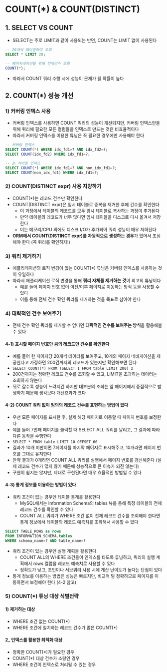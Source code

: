 # COUNT(*) & COUNT(DISTINCT)

## 1. SELECT VS COUNT
- SELECT는 주로 LIMIT과 같이 사용되는 반면, COUNT는 LIMIT 없이 사용된다
```sql
-- 20개씩 페이징하여 조회
SELECT * LIMIT 20;

-- 페이지네이션을 위해 전체건수 조회
COUNT(*);
```
- 따라서 COUNT 쿼리 수행 시에 성능이 문제가 될 확률이 높다

## 2. COUNT(*) 성능 개선
### 1) 커버링 인덱스 사용
- 커버링 인덱스를 사용하면 COUNT 쿼리의 성능이 개선되지만, 커버링 인덱스만을 위해 쿼리에 필요한 모든 컬럼들을 인덱스로 만드는 것은 비효율적이다
- 따라서 커버링 인덱스를 이용한 튜닝은 꼭 필요한 경우에만 사용해야 한다
```sql
-- 커버링 인덱스
SELECT COUNT(*) WHERE idx_fd1=? AND idx_fd2=?;
SELECT COUNT(idx_fd2) WHERE idx_fd1=?;

-- 논 커버링 인덱스
SELECT COUNT(*) WHERE idx_fd1=? AND non_idx_fd1=?;
SELECT COUNT(non_idx_fd1) WHERE idx_fd1=?;
```

### 2) COUNT(DISTINCT expr) 사용 지양하기
- COUNT(*)는 레코드 건수만 확인한다
- COUNT(DISTINCT expr)은 임시 테이블로 중복을 제거한 후에 건수를 확인한다
  - 이 과정에서 테이블의 레코드를 모두 임시 테이블로 복사하는 과정이 추가된다
  - 만약 테이블의 레코드가 너무 많다면 임시 테이블을 디스크로 다시 옮겨서 저장한다
  - 이는 메모리/CPU 외에도 디스크 I/O가 추가되어 쿼리 성능이 매우 저하된다
- **ORM에서 COUNT(DISTINCT expr)를 자동적으로 생성하는 경우**가 있어서 조심해야 한다 (꼭 쿼리를 확인하자!)

### 3) 쿼리 제거하기
- 애플리케이션의 로직 변경이 없는 COUNT(*) 튜닝은 커버링 인덱스를 사용하는 것이 유일하다
- 따라서 애플리케이션 로직 변경을 통해 **쿼리 자체를 제거하는 것**이 최고의 튜닝이다
  - 예를 들어 페이지 번호 없이 이전/이후 페이지로 이동하는 방식 등을 사용할 수 있다
  - 이를 통해 전체 건수 확인 쿼리를 제거하는 것을 목표로 삼아야 한다

### 4) 대략적인 건수 보여주기
- 전체 건수 확인 쿼리를 제거할 수 없다면 **대략적인 건수를 보여주는 방식**을 활용해볼 수 있다
#### 4-1) 표시할 페이지 번호만 큼의 레코드만 건수를 확인한다
  - 예를 들어 한 페이지당 20개씩 데이터를 보여주고, 10개의 페이지 네비게이션을 제공한다고 가정하면   200건까지의 레코드가 있는지만 확인해보면 된다
  - `SELECT COUNT(*) FROM (SELECT 1 FROM table LIMIT 200) z`
  - 200건까지는 정확한 레코드 건수를 조회할 수 있고, LIMIT을 초과하는 데이터는 조회하지 않는다
  - 뒤로 갈수록 성능이 느려지긴 하지만 대부분의 조회는 앞 페이지에서 중점적으로 발생하기 때문에 생각보다 개선효과가 크다
#### 4-2) COUNT 쿼리 없이 임의의 레코드 건수를 표현하는 방법이 있다
  - 우선 모든 페이지를 표시한 후, 실제 해당 페이지로 이동할 때 페이지 번호를 보정한다
  - 예를 들어 7번째 페이지를 클릭할 때 SELECT ALL 쿼리를 날리고, 그 결과에 따라 다른 동작을 수행한다
  - `SELECT * FROM table LIMIT 10 OFFSET 60`
  - 결과가 10개 미만이면 7페이지를 마지막 페이지로 표시해주고, 10개라면 페이지 번호를 그대로 유지한다
  - 만약 결과가 0개라면 COUNT ALL 쿼리를 실행해서 페이지 번호를 갱신해준다 (실제 레코드 건수가 많지 않기 때문에 성능적으로 큰 이슈가 되진 않는다)
  - 구현이 쉽지는 않지만, 제대로 구현된다면 매우 효율적인 방법일 수 있다
#### 4-3) 통계 정보를 이용하는 방법이 있다
- 쿼리 조건이 없는 경우엔 테이블 통계를 활용한다
  - MySQL에서는 Information Schema의 tables 뷰를 통해 특정 테이블의 전체 레코드 건수를 확인할 수 있다
  - COUNT ALL 쿼리가 WHERE 조건 없이 전체 레코드 건수를 조회해야 한다면 통계 정보에서 테이블의 레코드 예측치를 조회해서 사용할 수 있다
```sql
SELECT TABLE_ROWS as rows
FROM INFORMATION_SCHEMA.tables
WHERE schema_name=? AND table_name=?
```
- 쿼리 조건이 있는 경우엔 실행 계획을 활용한다
  - COUNT ALL의 WHERE 조건들이 인덱스를 타도록 튜닝하고, 쿼리의 실행 계획에서 rows 컬럼을 레코드 예측치로 사용할 수 있다
  - 정확도가 낮고, 조인이나 서브쿼리 사용 시에 계산 난이도가 높다는 단점이 있다
- 통계 정보를 이용하는 방법은 성능은 빠르지만, 비교적 덜 정확하므로 페이지를 이동하면서 보정해야 한다 (4-2 참고)
    
### 5) COUNT(*) 튜닝 대상 식별전략
#### 1) 제거하는 대상
  - WHERE 조건 없는 COUNT(*)
  - WHERE 조건에 일치하는 레코드 건수가 많은 COUNT(*)
#### 2_ 인덱스를 활용한 최적화 대상
  - 정확한 COUNT(*)가 필요한 경우
  - COUNT(*) 대상 건수가 소량인 경우
  - WHERE 조건이 인덱스로 처리될 수 있는 경우
